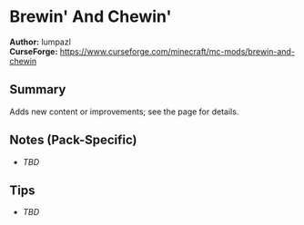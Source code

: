 # Brewin' And Chewin'

**Author:** lumpazl  
**CurseForge:** https://www.curseforge.com/minecraft/mc-mods/brewin-and-chewin

## Summary
Adds new content or improvements; see the page for details.

## Notes (Pack-Specific)
- _TBD_

## Tips
- _TBD_

